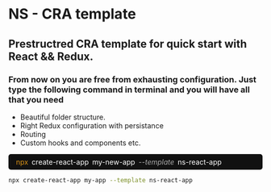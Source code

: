 # NS - CRA template
## Prestructred CRA template for quick start with React && Redux.


### From now on you are free from exhausting configuration. Just type the following command in terminal and you will have all that you need 
- Beautiful folder structure.
- Right Redux configuration with persistance
- Routing 
- Custom hooks and components
etc.

<div style="background-color: #111; padding: 7px 15px; border-radius: 5px; display: flex; align-items: center; font-size: 14px; color: #fff; word-spacing: 3px;">
<span style="color: #d89216">npx</span>&nbsp;create-react-app my-new-app&nbsp; <span style="color: #ababab"> <i>--template</i>&nbsp;</span>ns-react-app</div>

```bash
npx create-react-app my-app --template ns-react-app
```
